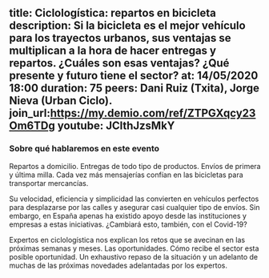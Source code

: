 title: Ciclologística: repartos en bicicleta 
description: Si la bicicleta es el mejor vehículo para los trayectos urbanos, sus ventajas se multiplican a la hora de hacer entregas y repartos. ¿Cuáles son esas ventajas? ¿Qué presente y futuro tiene el sector?
at: 14/05/2020 18:00
duration: 75
peers: Dani Ruiz (Txita), Jorge Nieva (Urban Ciclo).
join_url:https://my.demio.com/ref/ZTPGXqcy23Om6TDg
youtube: JClthJzsMkY
----
### Sobre qué hablaremos en este evento

Repartos a domicilio. Entregas de todo tipo de productos. Envíos de primera y última milla. Cada vez más mensajerías confían en las bicicletas para transportar mercancías.

Su velocidad, eficiencia y simplicidad las convierten en vehículos perfectos para desplazarse por las calles y asegurar casi cualquier tipo de envíos. Sin embargo, en España apenas ha existido apoyo desde las instituciones y empresas a estas iniciativas. ¿Cambiará esto, también, con el Covid-19?

Expertos en ciclologística nos explican los retos que se avecinan en las próximas semanas y meses. Las oportunidades. Cómo recibe el sector esta posible oportunidad. Un exhaustivo repaso de la situación y un adelanto de muchas de las próximas novedades adelantadas por los expertos. 
